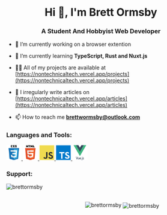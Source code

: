 <h1 align="center">Hi 👋, I'm Brett Ormsby</h1>
<h3 align="center">A Student And Hobbyist Web Developer</h3>

- 🔭 I’m currently working on a browser extention

- 🌱 I’m currently learning **TypeScript, Rust and Nuxt.js**

- 👨‍💻 All of my projects are available at [https://nontechnicaltech.vercel.app/projects](https://nontechnicaltech.vercel.app/projects)

- 📝 I irregularly write articles on [https://nontechnicaltech.vercel.app/articles](https://nontechnicaltech.vercel.app/articles)

- 📫 How to reach me **brettwormsby@outlook.com**

<h3 align="left">Languages and Tools:</h3>
<p align="left"> <a href="https://www.w3schools.com/css/" target="_blank" rel="noreferrer"> <img src="https://raw.githubusercontent.com/devicons/devicon/master/icons/css3/css3-original-wordmark.svg" alt="css3" width="40" height="40"/> </a> <a href="https://www.w3.org/html/" target="_blank" rel="noreferrer"> <img src="https://raw.githubusercontent.com/devicons/devicon/master/icons/html5/html5-original-wordmark.svg" alt="html5" width="40" height="40"/> </a> <a href="https://developer.mozilla.org/en-US/docs/Web/JavaScript" target="_blank" rel="noreferrer"> <img src="https://raw.githubusercontent.com/devicons/devicon/master/icons/javascript/javascript-original.svg" alt="javascript" width="40" height="40"/> </a> <a href="https://www.typescriptlang.org/" target="_blank" rel="noreferrer"> <img src="https://raw.githubusercontent.com/devicons/devicon/master/icons/typescript/typescript-original.svg" alt="typescript" width="40" height="40"/> </a> <a href="https://vuejs.org/" target="_blank" rel="noreferrer"> <img src="https://raw.githubusercontent.com/devicons/devicon/master/icons/vuejs/vuejs-original-wordmark.svg" alt="vuejs" width="40" height="40"/> </a> </p>

<h3 align="left">Support:</h3>
<p><a href="https://www.buymeacoffee.com/brettormsby"> <img align="left" src="https://cdn.buymeacoffee.com/buttons/v2/default-yellow.png" height="50" width="210" alt="brettormsby" /></a></p><br><br>

<p><img align="left" src="https://github-readme-stats.vercel.app/api/top-langs?username=brettormsby&show_icons=true&locale=en&layout=compact" alt="brettormsby" /></p>

<p>&nbsp;<img align="center" src="https://github-readme-stats.vercel.app/api?username=brettormsby&show_icons=true&locale=en" alt="brettormsby" /></p>
